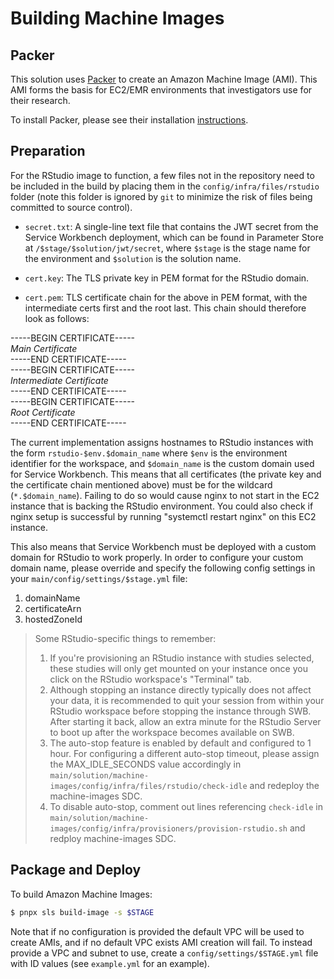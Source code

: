 # Building Machine Images

## Packer

This solution uses [Packer](https://www.packer.io/) to create an Amazon Machine Image (AMI). This AMI forms the basis for EC2/EMR environments that investigators use for their research.

To install Packer, please see their installation [instructions](https://www.packer.io/intro/getting-started/install.html).

## Preparation

For the RStudio image to function, a few files not in the repository need to be included in the build by placing them
in the `config/infra/files/rstudio` folder (note this folder is ignored by `git` to minimize the risk of files being
committed to source control).

- `secret.txt`: A single-line text file that contains the JWT secret from the Service Workbench deployment, which can
  be found in Parameter Store at `/$stage/$solution/jwt/secret`, where `$stage` is the stage name for the
  environment and `$solution` is the solution name.

- `cert.key`: The TLS private key in PEM format for the RStudio domain.

- `cert.pem`: TLS certificate chain for the above in PEM format, with the intermediate certs first and the root last. This chain should therefore look as follows:

-----BEGIN CERTIFICATE-----<br />
_Main Certificate_<br />
-----END CERTIFICATE-----<br />
-----BEGIN CERTIFICATE-----<br />
_Intermediate Certificate_<br />
-----END CERTIFICATE-----<br />
-----BEGIN CERTIFICATE-----<br />
_Root Certificate_<br />
-----END CERTIFICATE-----<br />

The current implementation assigns hostnames to RStudio instances with the form `rstudio-$env.$domain_name` where `$env`
is the environment identifier for the workspace, and `$domain_name` is the custom domain used for Service Workbench. This means that all certificates
(the private key and the certificate chain mentioned above) must be for the wildcard (`*.$domain_name`). Failing to do so would cause nginx to not start in the EC2 instance that is backing the RStudio environment. You could also check if nginx setup is successful by running "systemctl restart nginx" on this EC2 instance.

This also means that Service Workbench must be deployed
with a custom domain for RStudio to work properly. In order to configure your custom domain name, please override and specify the following config settings in your `main/config/settings/$stage.yml` file:

1. domainName
2. certificateArn
3. hostedZoneId

> Some RStudio-specific things to remember:
>
> 1. If you're provisioning an RStudio instance with studies selected, these studies will only get mounted on your instance once you click on the RStudio workspace's "Terminal" tab.
> 2. Although stopping an instance directly typically does not affect your data, it is recommended to quit your session from within your RStudio workspace before stopping the instance through SWB. After starting it back, allow an extra minute for the RStudio Server to boot up after the workspace becomes available on SWB.
> 3. The auto-stop feature is enabled by default and configured to 1 hour. For configuring a different auto-stop timeout, please assign the MAX_IDLE_SECONDS value accordingly in `main/solution/machine-images/config/infra/files/rstudio/check-idle` and redeploy the machine-images SDC.
> 4. To disable auto-stop, comment out lines referencing `check-idle` in `main/solution/machine-images/config/infra/provisioners/provision-rstudio.sh` and redploy machine-images SDC.

## Package and Deploy

To build Amazon Machine Images:

```bash
$ pnpx sls build-image -s $STAGE
```

Note that if no configuration is provided the default VPC will be used to create AMIs, and if
no default VPC exists AMI creation will fail. To instead provide a VPC and subnet to use,
create a `config/settings/$STAGE.yml` file with ID values (see `example.yml` for an example).
